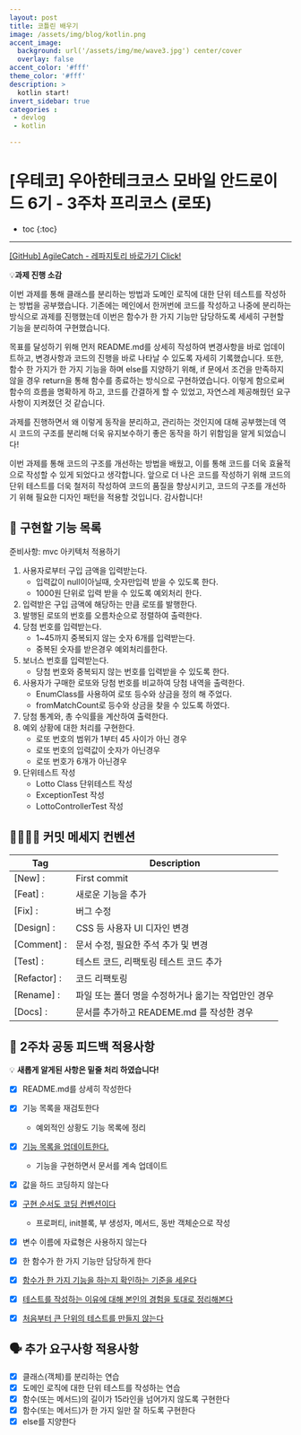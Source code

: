 ```yaml
---
layout: post
title: 코틀린 배우기
image: /assets/img/blog/kotlin.png
accent_image: 
  background: url('/assets/img/me/wave3.jpg') center/cover
  overlay: false
accent_color: '#fff'
theme_color: '#fff'
description: >
  kotlin start!
invert_sidebar: true
categories :
 - devlog	
 - kotlin

---
```


# [우테코] 우아한테크코스 모바일 안드로이드 6기 - 3주차 프리코스 (로또)

* toc
{:toc}
---

[[GitHub] AgileCatch - 레파지토리 바로가기 Click!](https://github.com/AgileCatch/kotlin-lotto-6/tree/AgileCatch)

💡**과제 진행 소감**

이번 과제를 통해 클래스를 분리하는 방법과 도메인 로직에 대한 단위 테스트를 작성하는 방법을 공부했습니다.
기존에는 메인에서 한꺼번에 코드를 작성하고 나중에 분리하는 방식으로 과제를 진행했는데 이번은 함수가 한 가지 기능만 담당하도록 세세히 구현할 기능을 분리하여 구현했습니다.

목표를 달성하기 위해 먼저 README.md를 상세히 작성하여 변경사항을 바로 업데이트하고, 변경사항과 코드의 진행을 바로 나타날 수 있도록 자세히 기록했습니다. 또한, 함수 한 가지가 한 가지 기능을 하며 else를 지양하기 위해, if 문에서 조건을 만족하지 않을 경우 return을 통해 함수를 종료하는 방식으로 구현하였습니다. 이렇게 함으로써 함수의 흐름을 명확하게 하고, 코드를 간결하게 할 수 있었고, 자연스레  제공해줬던 요구사항이 지켜졌던 것 같습니다.

과제를 진행하면서 왜 이렇게 동작을 분리하고, 관리하는 것인지에 대해 공부했는데 역시 코드의 구조를 분리해 더욱 유지보수하기 좋은 동작을 하기 위함임을 알게 되었습니다!

이번 과제를 통해 코드의 구조를 개선하는 방법을 배웠고, 이를 통해 코드를 더욱 효율적으로 작성할 수 있게 되었다고 생각합니다.  앞으로 더 나은 코드를 작성하기 위해 코드의 단위 테스트를 더욱 철저히 작성하여 코드의 품질을 향상시키고, 코드의 구조를 개선하기 위해 필요한 디자인 패턴을 적용할 것입니다. 감사합니다!



## 🧾 **구현할 기능 목록**

준비사항: mvc 아키텍처 적용하기

1. 사용자로부터 구입 금액을 입력받는다.
    - 입력값이 null이아닐때, 숫자만입력 받을 수 있도록 한다.
    - 1000원 단위로 입력 받을 수 있도록 예외처리 한다.
2. 입력받은 구입 금액에 해당하는 만큼 로또를 발행한다.
3. 발행된 로또의 번호를 오름차순으로 정렬하여 출력한다.
4. 당첨 번호를 입력받는다.
    - 1~45까지 중복되지 않는 숫자 6개를 입력받는다.
    - 중복된 숫자를 받은경우 예외처리를한다.
5. 보너스 번호를 입력받는다.
    - 당첨 번호와 중복되지 않는 번호를 입력받을 수 있도록 한다.
6. 사용자가 구매한 로또와 당첨 번호를 비교하여 당첨 내역을 출력한다.
    - EnumClass를 사용하여 로또 등수와 상금을 정의 해 주었다.
    - fromMatchCount로 등수와 상금을 찾을 수 있도록 하였다.
7. 당첨 통계와, 총 수익률을 계산하여 출력한다.
8. 예외 상황에 대한 처리를 구현한다.
    - 로또 번호의 범위가 1부터 45 사이가 아닌 경우
    - 로또 번호의 입력값이 숫자가 아닌경우
    - 로또 번호가 6개가 아닌경우
9. 단위테스트 작성
    - Lotto Class 단위테스트 작성
    - ExceptionTest 작성
    - LottoControllerTest 작성



## 🫱🏻‍🫲🏼 **커밋 메세지 컨벤션**

| Tag          | Description                   |
|--------------|-------------------------------|
| [New] :      | First commit                  |
| [Feat] :     | 새로운 기능을 추가                    |
| [Fix] :      | 버그 수정                         |
| [Design] :   | CSS 등 사용자 UI 디자인 변경           |
| [Comment] :  | 문서 수정, 필요한 주석 추가 및 변경         |
| [Test] :     | 테스트 코드, 리팩토링 테스트 코드 추가        |
| [Refactor] : | 코드 리팩토링                       |
| [Rename] :   | 파일 또는 폴더 명을 수정하거나 옮기는 작업만인 경우 |
| [Docs] :   	 | 문서를 추가하고 READEME.md 를 작성한 경우  |



## 📢 **2주차 공동 피드백 적용사항**

💡 **새롭게 알게된 사항은 밑줄 처리 하였습니다!**

- [x] README.md를 상세히 작성한다
- [x] 기능 목록을 재검토한다
    - 예외적인 상황도 기능 목록에 정리
- [x] <u>기능 목록을 업데이트한다.</u>
    - 기능을 구현하면서 문서를 계속 업데이트
- [x] 값을 하드 코딩하지 않는다
- [x] <u>구현 순서도 코딩 컨벤션이다</u>
    - 프로퍼티, init블록, 부 생성자, 메서드, 동반 객체순으로 작성
- [x] 변수 이름에 자료형은 사용하지 않는다
- [x] 한 함수가 한 가지 기능만 담당하게 한다
- [x] <u>함수가 한 가지 기능을 하는지 확인하는 기준을 세운다</u>
- [x] <u>테스트를 작성하는 이유에 대해 본인의 경험을 토대로 정리해본다</u>
- [x] <u>처음부터 큰 단위의 테스트를 만들지 않는다</u>



## 🗣️ **추가 요구사항 적용사항**

- [x] 클래스(객체)를 분리하는 연습
- [x] 도메인 로직에 대한 단위 테스트를 작성하는 연습
- [x] 함수(또는 메서드)의 길이가 15라인을 넘어가지 않도록 구현한다
- [x] 함수(또는 메서드)가 한 가지 일만 잘 하도록 구현한다
- [x] else를 지양한다
